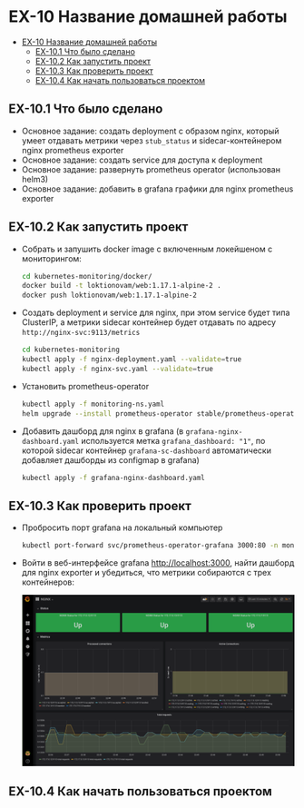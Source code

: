 <!-- EX должны нумероваться так, как они идут в ЛК otus -->

# EX-10 Название домашней работы

* [EX-10 Название домашней работы](#ex-10-%d0%9d%d0%b0%d0%b7%d0%b2%d0%b0%d0%bd%d0%b8%d0%b5-%d0%b4%d0%be%d0%bc%d0%b0%d1%88%d0%bd%d0%b5%d0%b9-%d1%80%d0%b0%d0%b1%d0%be%d1%82%d1%8b)
  * [EX-10.1 Что было сделано](#ex-101-%d0%a7%d1%82%d0%be-%d0%b1%d1%8b%d0%bb%d0%be-%d1%81%d0%b4%d0%b5%d0%bb%d0%b0%d0%bd%d0%be)
  * [EX-10.2 Как запустить проект](#ex-102-%d0%9a%d0%b0%d0%ba-%d0%b7%d0%b0%d0%bf%d1%83%d1%81%d1%82%d0%b8%d1%82%d1%8c-%d0%bf%d1%80%d0%be%d0%b5%d0%ba%d1%82)
  * [EX-10.3 Как проверить проект](#ex-103-%d0%9a%d0%b0%d0%ba-%d0%bf%d1%80%d0%be%d0%b2%d0%b5%d1%80%d0%b8%d1%82%d1%8c-%d0%bf%d1%80%d0%be%d0%b5%d0%ba%d1%82)
  * [EX-10.4 Как начать пользоваться проектом](#ex-104-%d0%9a%d0%b0%d0%ba-%d0%bd%d0%b0%d1%87%d0%b0%d1%82%d1%8c-%d0%bf%d0%be%d0%bb%d1%8c%d0%b7%d0%be%d0%b2%d0%b0%d1%82%d1%8c%d1%81%d1%8f-%d0%bf%d1%80%d0%be%d0%b5%d0%ba%d1%82%d0%be%d0%bc)

## EX-10.1 Что было сделано

* Основное задание: создать deployment с образом nginx, который умеет отдавать метрики через `stub_status` и sidecar-контейнером nginx prometheus exporter
* Основное задание: создать service для доступа к deployment
* Основное задание: развернуть prometheus operator (использован helm3)
* Основное задание: добавить в grafana графики для nginx prometheus exporter

## EX-10.2 Как запустить проект

* Собрать и запушить docker image с включенным локейшеном с мониторингом:

  ```bash
  cd kubernetes-monitoring/docker/
  docker build -t loktionovam/web:1.17.1-alpine-2 .
  docker push loktionovam/web:1.17.1-alpine-2
  ```

* Создать deployment и service для nginx, при этом service будет типа ClusterIP, а метрики sidecar контейнер будет отдавать по адресу `http://nginx-svc:9113/metrics`

  ```bash
  cd kubernetes-monitoring
  kubectl apply -f nginx-deployment.yaml --validate=true
  kubectl apply -f nginx-svc.yaml --validate=true
  ```

* Установить prometheus-operator

  ```bash
  kubectl apply -f monitoring-ns.yaml
  helm upgrade --install prometheus-operator stable/prometheus-operator --namespace=monitoring --values=values.yaml
  ```

* Добавить дашборд для nginx в grafana (в `grafana-nginx-dashboard.yaml` используется метка `grafana_dashboard: "1"`, по которой sidecar контейнер `grafana-sc-dashboard` автоматически добавляет дашборды из configmap в grafana)

  ```bash
  kubectl apply -f grafana-nginx-dashboard.yaml
  ```

## EX-10.3 Как проверить проект

* Пробросить порт grafana на локальный компьютер

  ```bash
  kubectl port-forward svc/prometheus-operator-grafana 3000:80 -n monitoring
  ```

* Войти в веб-интерфейсе grafana <http://localhost:3000>, найти дашборд для nginx exporter и убедиться, что метрики собираются с трех контейнеров:

  ![grafana-nginx-exporter](img/ex-10-kubernetes-monitoring-grafana-nginx.png)

## EX-10.4 Как начать пользоваться проектом

